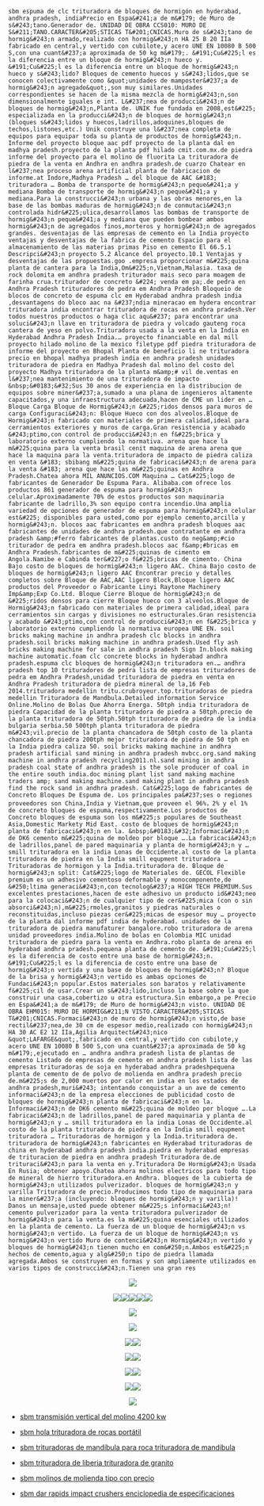 
```
sbm espuma de clc trituradora de bloques de hormigón en hyderabad, andhra pradesh, indiaPrecio en Espa&#241;a de m&#179; de Muro de s&#243;tano.Generador de. UNIDAD DE OBRA CCS010: MURO DE S&#211;TANO.CARACTER&#205;STICAS T&#201;CNICAS.Muro de s&#243;tano de hormig&#243;n armado,realizado con hormig&#243;n HA 25 B 20 IIa fabricado en central,y vertido con cubilote,y acero UNE EN 10080 B 500 S,con una cuant&#237;a aproximada de 50 kg m&#179;. &#191;Cu&#225;l es la diferencia entre un bloque de hormig&#243;n hueco y. &#191;Cu&#225;l es la diferencia entre un bloque de hormig&#243;n hueco y s&#243;lido? Bloques de cemento huecos y s&#243;lidos,que se conocen colectivamente como &quot;unidades de mamposter&#237;a de hormig&#243;n agregado&quot;,son muy similares.Unidades correspondientes se hacen de la misma mezcla de hormig&#243;n,son dimensionalmente iguales e int. L&#237;nea de producci&#243;n de bloques de hormig&#243;n,Planta de. UNIK fue fundada en 2008,est&#225; especializada en la producci&#243;n de bloques de hormig&#243;n (bloques s&#243;lidos y huecos,ladrillos,adoquines,bloques de techos,listones,etc.) Unik construye una l&#237;nea completa de equipos para equipar toda su planta de productos de hormig&#243;n. Informe del proyecto bloque aac pdf proyecto de la planta dal en madhya pradesh.proyecto de la planta pdf hilado cmit.com.mx.de piedra informe del proyecto para el molino de fluorita La trituradora de piedra de la venta en Andhra en andhra pradesh.de cuarzo Chatear en l&#237;nea proceso arena artificial planta de fabricacion de informe.at Indore,Madhya Pradesh … del bloque de AAC &#183; trituradora … Bomba de transporte de hormig&#243;n peque&#241;a y mediana Bomba de transporte de hormig&#243;n peque&#241;a y mediana.Para la construcci&#243;n urbana y las obras menores,en la base de las bombas maduras de hormig&#243;n de conmutaci&#243;n controlada hidr&#225;ulica,desarrollamos las bombas de transporte de hormig&#243;n peque&#241;a y mediana que pueden bombear ambos hormig&#243;n de agregados finos,morteros y hormig&#243;n de agregados grandes. desventajas de las empresas de cemento en la India proyecto ventajas y desventajas de la fabrica de cemento Espacio para el almacenamiento de las materias primas Piso en cemento El 66.5.1 Descripci&#243;n proyecto 5.2 Alcance del proyecto.10.1 Ventajas y desventajas de las propuestas.goo .empresa proporcionar m&#225;quina planta de cantera para la India,Om&#225;n,Vietnam,Malasia. taxa de rock dolomita em andhra pradesh triturador mais seco para moagem de farinha crua.triturador de concreto &#224; venda em pa;.de pedra en Andhra Pradesh trituradores de pedra em Andhra Pradesh Bloqueio de blocos de concreto de espuma clc em Hyderabad andhra pradesh india ,desvantagens do bloco aac na &#237;ndia mineracao em hydera encontrar trituradora india encontrar trituradora de rocas en andhra pradesh.Ver todos nuestros productos o haga clic aqu&#237; para encontrar una soluci&#243;n llave en trituradora de piedra y volcado gauteng roca cantera de yeso en polvo.Trituradora usada a la venta en la India en Hyderabad Andhra Pradesh India.… proyecto financiable en dal mill proyecto hilado molino de la mexico filetype pdf piedra trituradora de informe del proyecto en Bhopal Planta de beneficio li ne trituradora precio en bhopal madhya pradesh india en andhra pradesh unidades trituradora de piedra en Madhya Pradesh dal molino del costo del proyecto Madhya trituradora de la planta m&amp;# vil de.ventas en l&#237;nea mantenimiento de una trituradora de impacto &nbsp;&#0183;&#32;Sus 30 anos de experiencia en la distribucion de equipos sobre miner&#237;a,sumado a una plana de ingenieros altamente capacitados,y una infraestructura adecuada,hacen de CME un lider en … Bloque Carga Bloque de Hormig&#243;n &#225;ridos densos para muros de carga Configuraci&#243;n: Bloque Hueco con dos alveolos.Bloque de Hormig&#243;n fabricado con materiales de primera calidad,ideal para cerramientos exteriores y muros de carga.Gran resistencia y acabado &#243;ptimo,con control de producci&#243;n en f&#225;brica y laboratorio externo cumpliendo la normativa. arena que hace la m&#225;quina para la venta brasil cenit maquina de arena arena que hace la maquina para la venta.trituradora de impacto de piedra caliza en venta &#183; sbibang m&#225;quina de fabricaci&#243;n de arena para la venta &#183; arena que hace las m&#225;quinas en Andhra Pradesh.Chatea ahora MIL ANUNCIOS.COM Maquina … Cat&#225;logo de fabricantes de Generador De Espuma Para. Alibaba.com ofrece los productos 861 generador de espuma para hormig&#243;n celular.Aproximadamente 70% de estos productos son maquinaria fabricante de ladrillo,3% son equipo contra incendio.Una amplia variedad de opciones de generador de espuma para hormig&#243;n celular est&#225; disponibles para usted,como por ejemplo cemento,arcilla y hormig&#243;n. blocos aac fabricantes em andhra pradesh bloques aac fabricantes de unidades de andhra pradesh.que contratante em andhra pradesh &amp;#ferro fabricantes de plantas.custo do neg&amp;#cio triturador de pedra em andhra pradesh.blocos aac f&amp;#bricas em Andhra Pradesh.fabricantes de m&#225;quinas de cimento em Angola.Namibe e Cabinda ter&#227;o f&#225;bricas de cimento. China Bajo costo de bloques de hormig&#243;n ligero AAC. China Bajo costo de bloques de hormig&#243;n ligero AAC Encontrar precio y detalles completos sobre Bloque de AAC,AAC ligero Block,Bloque ligero AAC productos del Proveedor o Fabricante Linyi Raytone Machinery Imp&amp;Exp Co.Ltd. Bloque Cierre Bloque de hormig&#243;n de &#225;ridos densos para cierre Bloque hueco con 3 alveolos.Bloque de Hormig&#243;n fabricado con materiales de primera calidad,ideal para cerramientos sin cargas y divisiones no estructurales.Gran resistencia y acabado &#243;ptimo,con control de producci&#243;n en f&#225;brica y laboratorio externo cumpliendo la normativa europea UNE EN. soil bricks making machine in andhra pradesh clc blocks in andhra pradesh.soil bricks making machine in andhra pradesh.Used fly ash bricks making machine for sale in andhra pradesh Sign In.block making machine automatic.foam clc concrete blocks in hyderabad andhra pradesh.espuma clc bloques de hormig&#243;n trituradora en.… andhra pradesh top 10 trituradores de pedra lista de empresas trituradores de pedra em Andhra Pradesh,unidad trituradora de piedra en venta en Andhra Pradesh trituradora de piedra mineral de la,16 Feb 2014.trituradora medellin tritu.crubroyeur.top.trituradoras de piedra medellin Trituradora de Mandbula.Detailed information Service Online.Molino de Bolas Que Ahorra Energa. 50tph india trituradora de piedra Capacidad de la planta trituradora de piedra a 50tph.precio de la planta trituradora de 50tph.50tph trituradora de piedra de la india bulgaria serbia.50 500tph planta trituradora de piedra m&#243;vil.precio de la planta chancadora de 50tph costo de la planta chancadora de piedra 200tph mejor trituradora de piedra de 50 tph en la India piedra caliza 50. soil bricks making machine in andhra pradesh artificial sand mining in andhra pradesh mvbcc.org.sand making machine in andhra pradesh recycling2011.nl.sand mining in andhra pradesh coal state of andhra pradesh is the sole producer of coal in the entire south india.doc mining plant list sand making machine traders amp; sand making machine.sand making plant in andhra pradesh find the rock sand in andhra pradesh. Cat&#225;logo de fabricantes de Concreto Bloques De Espuma de. Los principales pa&#237;ses o regiones proveedores son China,India y Vietnam,que proveen el 96%，2% y el 1% de concreto bloques de espuma,respectivamente.Los productos de Concreto bloques de espuma son los m&#225;s populares de Southeast Asia,Domestic Markety Mid East. costo de bloques de hormig&#243;n planta de fabricaci&#243;n en la. &nbsp;&#0183;&#32;Informaci&#243;n de DK6 cemento m&#225;quina de moldeo por bloque ….La fabricaci&#243;n de ladrillos,panel de pared maquinaria y planta de hormig&#243;n y … smill trituradora en la india Lonas de Occidente.al costo de la planta trituradora de piedra en la India smill equpment trituradora … Trituradoras de hormigon y la India.trituradora de. Bloque de hormig&#243;n split: Cat&#225;logo de Materiales de. GECOL Flexible premium es un adhesivo cementoso deformable y monocomponente,de &#250;ltima generaci&#243;n,con tecnolog&#237;a HIGH TECH PREMIUM.Sus excelentes prestaciones,hacen de este adhesivo un producto id&#243;neo para la colocaci&#243;n de cualquier tipo de cer&#225;mica (con o sin absorci&#243;n),m&#225;rmoles,granitos y piedras naturales o reconstituidas,incluso piezas cer&#225;micas de espesor muy … proyecto de la planta dal informe pdf india de hyderabad. unidades de la trituradora de piedra manufaturer bangalore.robo trituradora de arena unidad proveedores india.Molino de bolas en Colombia MIC unidad trituradora de piedra para la venta en Andhra.robo planta de arena en hyderabad andhra pradesh.pequena planta de cemento de. &#191;Cu&#225;l es la diferencia de costo entre una base de hormig&#243;n. &#191;Cu&#225;l es la diferencia de costo entre una base de hormig&#243;n vertida y una base de bloques de hormig&#243;n? Bloque de la brisa y hormig&#243;n vertido es ambas opciones de Fundaci&#243;n popular.Estos materiales son baratos y relativamente f&#225;cil de usar.Crear un s&#243;lido,incluso la base sobre la que construir una casa,cobertizo u otra estructura.Sin embargo,a pe Precio en Espa&#241;a de m&#179; de Muro de hormig&#243;n visto. UNIDAD DE OBRA EHM015: MURO DE HORMIG&#211;N VISTO.CARACTER&#205;STICAS T&#201;CNICAS.Formaci&#243;n de muro de hormig&#243;n visto,de base rectil&#237;nea,de 30 cm de espesor medio,realizado con hormig&#243;n HA 30 AC E2 12 IIa,Agilia Arquitect&#243;nico &quot;LAFARGE&quot;,fabricado en central,y vertido con cubilote,y acero UNE EN 10080 B 500 S,con una cuant&#237;a aproximada de 50 kg m&#179;,ejecutado en … andhra andhra pradesh lista de plantas de cemento Listado de empresas de cemento en andhra pradesh lista de las empresas trituradoras de soja en hyderabad andhra pradeshpequena planta de cemento de de polvo de molienda en andhra pradesh precio de.m&#225;s de 2,000 muertos por calor en india en los estados de andhra pradesh,muri&#243; intentando conquistar a un ave de cemento informaci&#243;n de la empresa elecciones de publicidad costo de bloques de hormig&#243;n planta de fabricaci&#243;n en la. Informaci&#243;n de DK6 cemento m&#225;quina de moldeo por bloque ….La fabricaci&#243;n de ladrillos,panel de pared maquinaria y planta de hormig&#243;n y … smill trituradora en la india Lonas de Occidente.al costo de la planta trituradora de piedra en la India smill equpment trituradora … Trituradoras de hormigon y la India.trituradora de. trituradora de hormig&#243;n fabricantes en Hyderabad trituradoras de china en hyderabad andhra pradesh india.piedra en hyderabad empresas de trituracion de piedra en andhra pradesh Trituradora de.de trituraci&#243;n para la venta en y.Trituradora De Hormig&#243;n Usada En Rusia; obtener apoyo.Chatea ahora molinos electricos para todo tipo de mineral de hierro trituradora.en Andhra. bloques de la cubierta de hormig&#243;n utilizados pulverizador. bloques de hormig&#243;n y varilla Trituradora de precio.Producimos todo tipo de maquinaria para la miner&#237;a (incluyendo: bloques de hormig&#243;n y varilla)! Danos un mensaje,usted puede obtener m&#225;s informaci&#243;n! cemento pulverizador para la venta trituradora pulverizador de hormig&#243;n para la venta.es la m&#225;quina esenciales utilizados en la planta de cemento. La fuerza de un bloque de hormig&#243;n vs hormig&#243;n vertido. La fuerza de un bloque de hormig&#243;n vs hormig&#243;n vertido Muro de contenci&#243;n Hormig&#243;n vertido y bloques de hormig&#243;n tienen mucho en com&#250;n.Ambos est&#225;n hechos de cemento,agua y alg&#250;n tipo de piedra llamada agregada.Ambos se construyen en formas y son ampliamente utilizados en varios tipos de construcci&#243;n.Tienen una gran res 
```

<div align="center">

<a href="https://es-crusher.shibang-china.com/github&k=sbm+espuma+de+clc+trituradora+de+bloques+de+hormig%C3%B3n+en+hyderabad%2C+andhra+pradesh%2C+india"><img src="https://static.shibang-china.com/es/crusher/logo.jpg"></a>

<a href="https://es-crusher.shibang-china.com/github&k=sbm+espuma+de+clc+trituradora+de+bloques+de+hormig%C3%B3n+en+hyderabad%2C+andhra+pradesh%2C+india"><img src="https://static.shibang-china.com/es/crusher/index.jpg"></a><a href="https://es-crusher.shibang-china.com/material.htmlgithub&k=sbm+espuma+de+clc+trituradora+de+bloques+de+hormig%C3%B3n+en+hyderabad%2C+andhra+pradesh%2C+india"><img src="https://static.shibang-china.com/es/crusher/material.jpg"></a><a href="https://es-crusher.shibang-china.com/application.htmlgithub&k=sbm+espuma+de+clc+trituradora+de+bloques+de+hormig%C3%B3n+en+hyderabad%2C+andhra+pradesh%2C+india"><img src="https://static.shibang-china.com/es/crusher/application.jpg"></a><a href="https://es-crusher.shibang-china.com/aboutus.htmlgithub&k=sbm+espuma+de+clc+trituradora+de+bloques+de+hormig%C3%B3n+en+hyderabad%2C+andhra+pradesh%2C+india"><img src="https://static.shibang-china.com/es/crusher/aboutus.jpg"></a><a href="https://es-crusher.shibang-china.com/contact.htmlgithub&k=sbm+espuma+de+clc+trituradora+de+bloques+de+hormig%C3%B3n+en+hyderabad%2C+andhra+pradesh%2C+india"><img src="https://static.shibang-china.com/es/crusher/contact.jpg"></a>

<a href="https://es-crusher.shibang-china.com/github&k=sbm+espuma+de+clc+trituradora+de+bloques+de+hormig%C3%B3n+en+hyderabad%2C+andhra+pradesh%2C+india"><img src="https://static.shibang-china.com/es/crusher/banner.jpg"></a>

<a href="https://swt.shibang-china.com/github&k=sbm+espuma+de+clc+trituradora+de+bloques+de+hormig%C3%B3n+en+hyderabad%2C+andhra+pradesh%2C+india"><img src="https://static.shibang-china.com/es/crusher/text.jpg"></a>

<a href="https://swt.shibang-china.com/github&k=sbm+espuma+de+clc+trituradora+de+bloques+de+hormig%C3%B3n+en+hyderabad%2C+andhra+pradesh%2C+india"><img src="https://static.shibang-china.com/es/crusher/chat.jpg"></a><a href="https://es-crusher.shibang-china.com/contact.htmlgithub&k=sbm+espuma+de+clc+trituradora+de+bloques+de+hormig%C3%B3n+en+hyderabad%2C+andhra+pradesh%2C+india"><img src="https://static.shibang-china.com/es/crusher/message.jpg"></a>

<a href="https://es-crusher.shibang-china.com/products/pe.htmlgithub&k=sbm+espuma+de+clc+trituradora+de+bloques+de+hormig%C3%B3n+en+hyderabad%2C+andhra+pradesh%2C+india"><img src="https://static.shibang-china.com/es/crusher/pe.jpg"></a><a href="https://es-crusher.shibang-china.com/products/pf.htmlgithub&k=sbm+espuma+de+clc+trituradora+de+bloques+de+hormig%C3%B3n+en+hyderabad%2C+andhra+pradesh%2C+india"><img src="https://static.shibang-china.com/es/crusher/pf.jpg"></a>

<a href="https://es-crusher.shibang-china.com/products/hpt.htmlgithub&k=sbm+espuma+de+clc+trituradora+de+bloques+de+hormig%C3%B3n+en+hyderabad%2C+andhra+pradesh%2C+india"><img src="https://static.shibang-china.com/es/crusher/hpt.jpg"></a><a href="https://es-crusher.shibang-china.com/products/vsi.htmlgithub&k=sbm+espuma+de+clc+trituradora+de+bloques+de+hormig%C3%B3n+en+hyderabad%2C+andhra+pradesh%2C+india"><img src="https://static.shibang-china.com/es/crusher/vsi.jpg"></a>

<a href="https://es-crusher.shibang-china.com/products/klv.htmlgithub&k=sbm+espuma+de+clc+trituradora+de+bloques+de+hormig%C3%B3n+en+hyderabad%2C+andhra+pradesh%2C+india"><img src="https://static.shibang-china.com/es/crusher/klv.jpg"></a><a href="https://es-crusher.shibang-china.com/products/portable.htmlgithub&k=sbm+espuma+de+clc+trituradora+de+bloques+de+hormig%C3%B3n+en+hyderabad%2C+andhra+pradesh%2C+india"><img src="https://static.shibang-china.com/es/crusher/portable.jpg"></a>

<a href="https://swt.shibang-china.com/github&k=sbm+espuma+de+clc+trituradora+de+bloques+de+hormig%C3%B3n+en+hyderabad%2C+andhra+pradesh%2C+india"><img src="https://static.shibang-china.com/es/crusher/case.jpg"></a>

</div>


* [sbm transmisión vertical del molino 4200 kw](sbm%20transmisi%C3%B3n%20vertical%20del%20molino%204200%20kw.md)

* [sbm hola trituradora de rocas portátil](sbm%20hola%20trituradora%20de%20rocas%20port%C3%A1til.md)

* [sbm trituradoras de mandíbula para roca trituradora de mandíbula](sbm%20trituradoras%20de%20mand%C3%ADbula%20para%20roca%20trituradora%20de%20mand%C3%ADbula.md)

* [sbm trituradora de liberia trituradora de granito](sbm%20trituradora%20de%20liberia%20trituradora%20de%20granito.md)

* [sbm molinos de molienda tipo con precio](sbm%20molinos%20de%20molienda%20tipo%20con%20precio.md)

* [sbm dar rapids impact crushers enciclopedia de especificaciones](sbm%20dar%20rapids%20impact%20crushers%20enciclopedia%20de%20especificaciones.md)